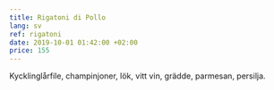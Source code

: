 ```yaml
---
title: Rigatoni di Pollo
lang: sv
ref: rigatoni
date: 2019-10-01 01:42:00 +02:00
price: 155
---
```


Kycklinglårfile, champinjoner, lök, vitt vin, grädde, parmesan, persilja.
